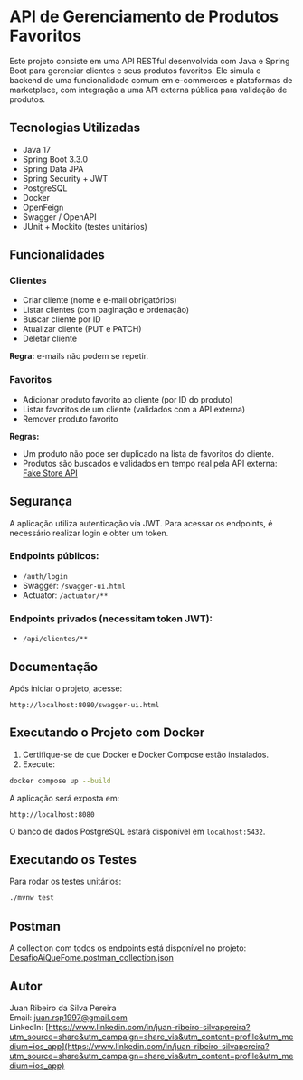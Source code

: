 # API de Gerenciamento de Produtos Favoritos

Este projeto consiste em uma API RESTful desenvolvida com Java e Spring Boot para gerenciar clientes e seus produtos favoritos. Ele simula o backend de uma funcionalidade comum em e-commerces e plataformas de marketplace, com integração a uma API externa pública para validação de produtos.

## Tecnologias Utilizadas

- Java 17
- Spring Boot 3.3.0
- Spring Data JPA
- Spring Security + JWT
- PostgreSQL
- Docker
- OpenFeign
- Swagger / OpenAPI
- JUnit + Mockito (testes unitários)

## Funcionalidades

### Clientes
- Criar cliente (nome e e-mail obrigatórios)
- Listar clientes (com paginação e ordenação)
- Buscar cliente por ID
- Atualizar cliente (PUT e PATCH)
- Deletar cliente

**Regra:** e-mails não podem se repetir.

### Favoritos
- Adicionar produto favorito ao cliente (por ID do produto)
- Listar favoritos de um cliente (validados com a API externa)
- Remover produto favorito

**Regras:**
- Um produto não pode ser duplicado na lista de favoritos do cliente.
- Produtos são buscados e validados em tempo real pela API externa: [Fake Store API](https://fakestoreapi.com/products)

## Segurança

A aplicação utiliza autenticação via JWT. Para acessar os endpoints, é necessário realizar login e obter um token.

### Endpoints públicos:
- `/auth/login`
- Swagger: `/swagger-ui.html`
- Actuator: `/actuator/**`

### Endpoints privados (necessitam token JWT):
- `/api/clientes/**`

## Documentação

Após iniciar o projeto, acesse:

```
http://localhost:8080/swagger-ui.html
```

## Executando o Projeto com Docker

1. Certifique-se de que Docker e Docker Compose estão instalados.
2. Execute:

```bash
docker compose up --build
```

A aplicação será exposta em:
```
http://localhost:8080
```

O banco de dados PostgreSQL estará disponível em `localhost:5432`.

## Executando os Testes

Para rodar os testes unitários:
```bash
./mvnw test
```

## Postman

A collection com todos os endpoints está disponível no projeto:  
[DesafioAiQueFome.postman_collection.json](desafiotecnico/DesafioAiQueFome.postman_collection.json)


## Autor

Juan Ribeiro da Silva Pereira  
Email: juan.rsp1997@gmail.com  
LinkedIn: [https://www.linkedin.com/in/juan-ribeiro-silvapereira?utm_source=share&utm_campaign=share_via&utm_content=profile&utm_medium=ios_app](https://www.linkedin.com/in/juan-ribeiro-silvapereira?utm_source=share&utm_campaign=share_via&utm_content=profile&utm_medium=ios_app)
